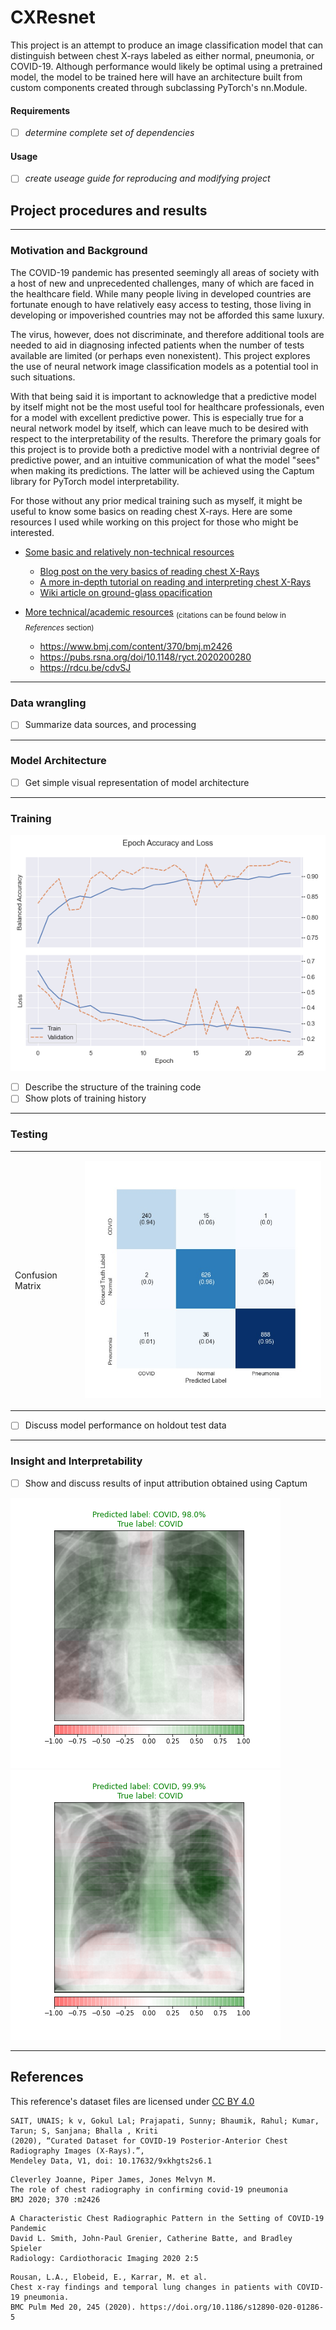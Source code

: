 # CXResnet
This project is an attempt to produce an image classification model that can distinguish between chest X-rays labeled as either normal, pneumonia, or COVID-19. Although performance would likely be optimal using a pretrained model, the model to be trained here will have an architecture built from custom components created through subclassing PyTorch's nn.Module.

#### Requirements
- [ ] *determine complete set of dependencies*
#### Usage
- [ ] *create useage guide for reproducing and modifying project* 

## Project procedures and results
- - -
### Motivation and Background
  The COVID-19 pandemic has presented seemingly all areas of society with a host of new and unprecedented challenges, many of which are faced in the healthcare field. While many people living in developed countries are fortunate enough to have relatively easy access to testing, those living in developing or impoverished countries may not be afforded this same luxury.
  
  The virus, however, does not discriminate, and therefore additional tools are needed to aid in diagnosing infected patients when the number of tests available are limited (or perhaps even nonexistent). This project explores the use of neural network image classification models as a potential tool in such situations.
  
  With that being said it is important to acknowledge that a predictive model by itself might not be the most useful tool for healthcare professionals, even for a model with excellent predictive power. This is especially true for a neural network model by itself, which can leave much to be desired with respect to the interpretability of the results. Therefore the primary goals for this project is to provide both a predictive model with a nontrivial degree of predictive power, and an intuitive communication of what the model "sees" when making its predictions. The latter will be achieved using the Captum library for PyTorch model interpretability. 
  
  For those without any prior medical training such as myself, it might be useful to know some basics on reading chest X-rays. Here are some resources I used while working on this project for those who might be interested.
  
- <ins>Some basic and relatively non-technical resources</ins>  
  - [Blog post on the very basics of reading chest X-Rays](https://iem-student.org/how-to-read-chest-x-rays/)
  - [A more in-depth tutorial on reading and interpreting chest X-Rays](https://www.med-ed.virginia.edu/courses/rad/cxr/index.html)
  - [Wiki article on ground-glass opacification](https://radiopaedia.org/articles/ground-glass-opacification-3)
  
- <ins>More technical/academic resources</ins> <sub>(citations can be found below in _References_ section)</sub>
  - https://www.bmj.com/content/370/bmj.m2426
  - https://pubs.rsna.org/doi/10.1148/ryct.2020200280 
  - https://rdcu.be/cdvSJ
- - - 
### Data wrangling
- [ ] Summarize data sources, and processing
- - -
### Model Architecture
- [ ] Get simple visual representation of model architecture
- - -
### Training 
![alt text](figures/acc_loss_epochs.png)


- [ ] Describe the structure of the training code
- [ ] Show plots of training history
- - -
### Testing
<center>
<table>

<tr>
<td>Confusion Matrix</td>
<td>

![Confusion Matrix](figures/confusion_matrix.jpg "Confusion Matrix")

</td>
</tr>



</table>
</center>



- [ ] Discuss model performance on holdout test data
- - -
### Insight and Interpretability
- [ ] Show and discuss results of input attribution obtained using Captum

![alt text](figures/occlusion_attribution_COVID-19_(542).png)
![alt text](figures/occlusion_attribution_COVID-19_(1267).png)

- - -
## References
This reference's dataset files are licensed under [CC BY 4.0](https://creativecommons.org/licenses/by/4.0/legalcode)
```
SAIT, UNAIS; k v, Gokul Lal; Prajapati, Sunny; Bhaumik, Rahul; Kumar, Tarun; S, Sanjana; Bhalla , Kriti
(2020), “Curated Dataset for COVID-19 Posterior-Anterior Chest Radiography Images (X-Rays).”,
Mendeley Data, V1, doi: 10.17632/9xkhgts2s6.1
```
```
Cleverley Joanne, Piper James, Jones Melvyn M.
The role of chest radiography in confirming covid-19 pneumonia
BMJ 2020; 370 :m2426
```
```
A Characteristic Chest Radiographic Pattern in the Setting of COVID-19 Pandemic
David L. Smith, John-Paul Grenier, Catherine Batte, and Bradley Spieler
Radiology: Cardiothoracic Imaging 2020 2:5
```
```
Rousan, L.A., Elobeid, E., Karrar, M. et al.
Chest x-ray findings and temporal lung changes in patients with COVID-19 pneumonia.
BMC Pulm Med 20, 245 (2020). https://doi.org/10.1186/s12890-020-01286-5
```


